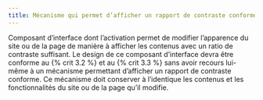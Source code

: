 ```yaml
---
title: Mécanisme qui permet d’afficher un rapport de contraste conforme 
---
```


Composant d’interface dont l’activation permet de modifier l’apparence du site
ou de la page de manière à afficher les contenus avec un ratio de contraste
suffisant. Le design de ce composant d’interface devra être conforme au {% crit 3.2 %} et au {% crit 3.3 %} sans avoir recours lui-même à
un mécanisme permettant d’afficher un rapport de contraste conforme. Ce
mécanisme doit conserver à l’identique les contenus et les fonctionnalités du
site ou de la page qu’il modifie.

